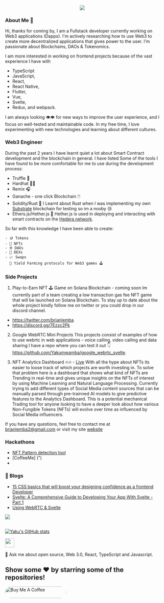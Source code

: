 <h1 align="center">
  <a href="#">
    <img src="https://readme-typing-svg.herokuapp.com/?lines=Hey+🙂;nice+to+meet+you+🎉;&center=true&size=30">
  </a>
</h1>

<!--
**Yakumwamba/Yakumwamba** is a ✨ _special_ ✨ repository because its `README.md` (this file) appears on your GitHub profile.

Here are some ideas to get you started:

- � I’m currently working on ...
- 🌱 I’m currently learning ...
- 👯 I’m looking to collaborate on ...
- 🤔 I’m looking for help with ...
- 💬 Ask me about ...
- 📫 How to reach me: ...
- 😄 Pronouns: ...
- ⚡ Fun fact: ...
-->
### About Me 🐓
Hi, thanks for coming by, I am a Fullstack developer currently working on Web3 applications (Dapps). I'm actively researching how to use Web3 to create more decentralized applications that gives power to the user. I'm passionate about Blockchains, DAOs & Tokenomics.  

I am more interested in working on frontend projects because of the vast experience I have with 

- TypeScript 
- JavaScript, 
- React,
- React Native,
- Flutter, 
- Vue, 
- Svelte, 
- Redux, and webpack.

 I am always looking 👁️👁️ for new ways to improve the user experience, and I focus on well-tested and maintainable code. 
 In my free time, I love experimenting with new technologies and learning about different cultures.


### Web3 Engineer
 During the past 2 years I have learnt quiet a lot about Smart Contract development and the blockchain in general. I have listed Some of the tools I have found to be  more comfortable for me to use during the development process:
 
  - Truffle 🎂
  - Hardhat 👷🏻
  - Remix 🎧
  - Ganache - one click Blockchain 🖱️
  - Solidity/Rust 🦀 I Learnt about Rust when I was implementing my own [Substrate](https://substrate.io/) blockchain for testing so im a nooby 😢
  - Ethers.js/Hether.js 🍭 Hether.js is used in deploying and interacting with smart contracts on the [Hedera network](https://hedera.com/).
  
  So far with this knowledge I have been able to create:
  
    - 🪙 Tokens
    - 🎨 NFTs 
    - 🌐 DAOs
    - 💱 DEXs
    - 📈 Swaps
      🚜 Yield Farming protocols for Web3 games 🕹️
  
  
### Side Projects

1. Play-to-Earn NFT 🕹️ Game on Solana Blockchain - coming soon
   Im currently part of a team creating a low transaction gas fee NFT game that will be launched on Solana Blockchain. To stay up to date about the whole project      kindly follow me on twitter or you could drop in our discord channel.
  - https://twitter.com/brianlemba
  - https://discord.gg/7Ezzc2Pk 
  
2. Google WebRTC Mini Projects
    This projects consist of examples of how to use webrtc in web applications - voice calling, video calling and data sharing
    I have a repo where you can test it out 👇
    https://github.com/Yakumwamba/google_webrtc_svelte. 

3. NFT Analytics Dashboard 🔥🔥 - [Live]("")
    With all the hype about NFTs its easier to loose track of which projects are worth investing in. To solve that problem here is a dashboard that       shows what       kind of NFTs are Trending in real-time  and gives unique insights on the NFTs of interest by using Machine Learning and Natural Language Processing.
    Currently trying to add different types of Social Media content sources that can be manually parsed through pre-trainned AI models to give predictive features to       the Analytics Dashboard. This is a potential mechanical Trading tool for anyone looking to have a deeper look about how various Non-Fungible Tokens (NFTs) will         evolve over time as influenced by Social Media influencers. 

  If you have any questions, feel free to contact me at brianlemba2@gmail.com or visit my site [website](https://yakuportfolio.vercel.app)

### Hackathons
- [NFT Pattern detection tool](https://devpost.com/software/nft-pattern-detection-automation)
- [CoffeeMe] (")
- 
### 📕 Blogs

<!-- BLOG-POST-LIST:START -->
  - [15 CSS basics that will boost your designing confidence as a frontend Developer](https://dev.to/yaku/15-css-that-will-boost-your-designing-confidence-as-frontend-developer-1j55)
  - [Svelte: A Comprehensive Guide to Developing Your App With Svelte - Part 1](https://dev.to/yaku/svelte-a-comprehensive-guide-to-developing-your-app-with-svelte-part-1-3iob)
  - [Using WebRTC & Svelte](https://dev.to/yaku/using-webrtc-and-svelte-3pn)
<!-- BLOG-POST-LIST:END -->
 <img src="https://activity-graph.herokuapp.com/graph?username=yakumwamba&theme=dracula&bg_color=00000000&color=22c55e&line=4c8ed9&point=00000000&area=true&hide_border=true"><br><br>

[![Yaku's GitHub stats](https://github-readme-stats.vercel.app/api?theme=radical&username=yakumwamba&count_private=true&show_icons=true&hide_title=true&include_all_commits=true)](https://github.com/anuraghazra/github-readme-stats)
 
 <img src="https://emojis.slackmojis.com/emojis/images/1593555389/9579/blob_excited.gif?1593555389" width="30"/>


💬 Ask me about open source, Web 3.0, React, TypeScript and Javascript.
## Show some ❤️ by starring some of the repositories!

<a href="https://www.buymeacoffee.com/yakumwamba" target="_blank"> 
    <img src="https://cdn.buymeacoffee.com/buttons/v2/default-red.png" alt="Buy Me A Coffee" style="height: 38px;width: 200px; border-radius: 200px;" >
    </a>




